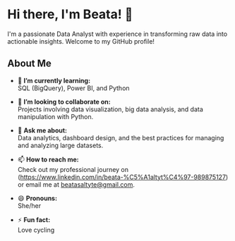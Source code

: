 # Hi there, I'm Beata! 👋

I'm a passionate Data Analyst with experience in transforming raw data into actionable insights. Welcome to my GitHub profile!

## About Me

- 🌱 **I’m currently learning:**  
  SQL (BigQuery), Power BI, and Python

- 👯 **I’m looking to collaborate on:**  
  Projects involving data visualization, big data analysis, and data manipulation with Python.

- 💬 **Ask me about:**  
  Data analytics, dashboard design, and the best practices for managing and analyzing large datasets.

- 📫 **How to reach me:**  
  Check out my professional journey on (https://www.linkedin.com/in/beata-%C5%A1altyt%C4%97-989875127) or email me at beatasaltyte@gmail.com.

- 😄 **Pronouns:**  
  She/her
 
- ⚡ **Fun fact:**  
 Love cycling

